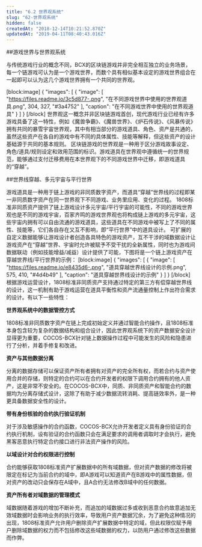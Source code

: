 ```yaml
---
title: "6.2 世界观系统"
slug: "62-世界观系统"
hidden: false
createdAt: "2018-12-14T10:21:52.870Z"
updatedAt: "2019-04-11T08:40:43.016Z"
---
```

##游戏世界与世界观系统

与传统游戏行业的概念不同，BCX的区块链游戏并非完全相互独立的业务场景，每一个链游戏可认为是一个游戏世界，而数个具有相似基本设定的游戏世界组合在一起即可以认为这几个游戏世界拥有一个共同的世界观。

[block:image]
{
  "images": [
    {
      "image": [
        "https://files.readme.io/3c5d877-.png",
        "在不同游戏世界中使用的世界观道具.png",
        304,
        327,
        "#3a4752"
      ],
      "caption": "在不同游戏世界中使用的世界观道具"
    }
  ]
}
[/block]
世界观这一概念并非区块链游戏首创，现代游戏行业已经有许多游戏具备了这一特性，例如《魔兽争霸》、《魔兽世界》、《炉石传说》、《风暴传说》拥有共同的暴雪宇宙世界观，其中有相当部分的游戏道具、角色、资产是共通的，虽然这些资产在各自的游戏中有不同的具体属性、技能等解释，但这些资产的设计基础源于共同的基本规则。
区块链游戏的世界观是一种用于区分游戏故事设定、角色/道具/规则设定和效用范围的标识。游戏道具在世界观中遵循统一的世界规范，能够通过支付迁移费用在本世界观下的不同游戏世界中迁移，即游戏道具的“穿越”。


##世界线穿越、多元宇宙与平行世界

游戏道具是一种用于链上游戏的非同质数字资产，而道具“穿越”世界线的过程即某一非同质数字资产在同一世界观下不同游戏、业务里应用、变化的过程。
1808标准非同质资产提供了链上游戏设计多元宇宙/平行宇宙的可能性，不同的游戏世界观也是不同的游戏宇宙，百家齐鸣的游戏世界观也将构成链上游戏的多元宇宙，这些宇宙内拥有可以自由流通的游戏道具，这些道具在不同游戏中被写上了不同的属性、技能等，它们各自存在又互不影响，即“平行世界”中的道具设计。
可扩展的自定义数据能够让游戏设计者创造各具特色的游戏资产，互不干涉的域数据设计让游戏资产在“穿越”世界、宇宙时允许被赋予不受干扰的全新属性，同时也为游戏间数据联动（例如技能增益/减益）设计提供了可能，下图将是一个链上游戏资产在穿越世界线/平行世界的示例：
[block:image]
{
  "images": [
    {
      "image": [
        "https://files.readme.io/e8435d6-.png",
        "道具穿越世界线设计的示例.png",
        575,
        410,
        "#4d4b49"
      ],
      "caption": "道具穿越世界线设计的示例"
    }
  ]
}
[/block]
根据游戏运营设计，1808标准非同质资产支持通过特定的第三方有偿穿越世界线的设计，这一机制有助于游戏运营在道具平衡性和资产流通量控制上作出符合需求的设计。有以下一些特性：

**世界观系统中的数据管控方式**

1808标准非同质数字资产在链上完成初始定义并通过智能合约操作，且1808标准本身包含较为复杂的数据结构和组合设计，因此世界观系统下的资产数据安全设计显得更为重要，COCOS-BCX针对链上数据操作过程中可能发生的风险和隐患进行了分析，并着手修复和改进。

**资产与其他数据分离**

分离的数据存储可以保证资产所有者拥有对资产的完全所有权，而若合约与资产使用合并的存储，则特定的合约可以在合约开发者的权限下调用合约拥有的他人资产，这是非常不安全的。在COCOS-BCX中，同质、非同质资产和智能合约的数据均为分离存储式设计，这除了有助于减少数据流转消耗、提高链效率外，是一种更具备数据安全性的设计。

**带有身份核验的合约执行验证机制**

对于涉及敏感操作的合约函数，COCOS-BCX允许开发者定义具有身份验证的合约执行机制，设有验证的合约函数只会在满足要求的调用者调取时才会执行，避免黑客恶意执行特定合约接口进行非法资产操作的风险。

**以域设计对合约权限进行控制**

合约能够获取1808标准资产扩展数据中的所有域数据，但对资产数据的修改将被限定在标记为当前合约的域中，即A游戏可以知道资产在B游戏中的属性数据，但对资产的改动只会保存在A域中，且A合约无法修改B域中的任何数据。

**资产所有者对域数据的管理模式**

域数据随着游戏的增加不断补充，而追加的域数据过多或收到恶意合约故意追加无效域数据时会影响业务的执行效率，导致用户资产数据冗余，为了避免这种情况的出现，1808标准资产允许用户删除资产扩展数据中特定的域，但此权限仅赋予用户删除域数据的权力而不包括修改这些域数据的权力，以防用户通过修改这些数据而作弊。